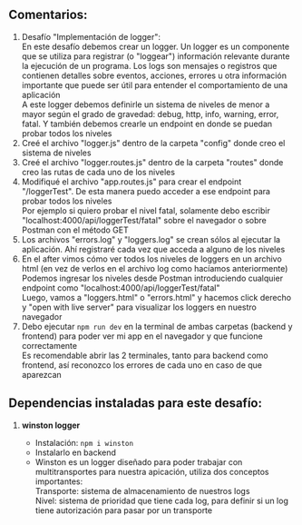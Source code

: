 ## Comentarios:

1. Desafío "Implementación de logger": <br>
   En este desafío debemos crear un logger. Un logger es un componente que se utiliza para registrar (o "loggear") información relevante durante la ejecución de un programa. Los logs son mensajes o registros que contienen detalles sobre eventos, acciones, errores u otra información importante que puede ser útil para entender el comportamiento de una aplicación <br>
   A este logger debemos definirle un sistema de niveles de menor a mayor según el grado de gravedad: debug, http, info, warning, error, fatal. Y también debemos crearle un endpoint en donde se puedan probar todos los niveles <br>
2. Creé el archivo "logger.js" dentro de la carpeta "config" donde creo el sistema de niveles 
3. Creé el archivo "logger.routes.js" dentro de la carpeta "routes" donde creo las rutas de cada uno de los niveles
4. Modifiqué el archivo "app.routes.js" para crear el endpoint "/loggerTest". De esta manera puedo acceder a ese endpoint para probar todos los niveles <br>
   Por ejemplo si quiero probar el nivel fatal, solamente debo escribir "localhost:4000/api/loggerTest/fatal" sobre el navegador o sobre Postman con el método GET <br>
5. Los archivos "errors.log" y "loggers.log" se crean sólos al ejecutar la aplicación. Ahí registraré cada vez que acceda a alguno de los niveles
6. En el after vimos cómo ver todos los niveles de loggers en un archivo html (en vez de verlos en el archivo log como hacíamos anteriormente) <br>
   Podemos ingresar los niveles desde Postman introduciendo cualquier endpoint como "localhost:4000/api/loggerTest/fatal" <br>
   Luego, vamos a "loggers.html" o "errors.html" y hacemos click derecho y "open with live server" para visualizar los loggers en nuestro navegador
7. Debo ejecutar `npm run dev` en la terminal de ambas carpetas (backend y frontend) para poder ver mi app en el navegador y que funcione correctamente <br>
   Es recomendable abrir las 2 terminales, tanto para backend como frontend, así reconozco los errores de cada uno en caso de que aparezcan



## Dependencias instaladas para este desafío:

1. **winston logger**

   - Instalación: `npm i winston`
   - Instalarlo en backend
   - Winston es un logger diseñado para poder trabajar con multitransportes para nuestra apicación, utiliza dos conceptos importantes: <br>
   Transporte: sistema de almacenamiento de nuestros logs <br>
   Nivel: sistema de prioridad que tiene cada log, para definir si un log tiene autorización para pasar por un transporte